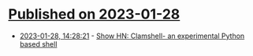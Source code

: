 # [Published on 2023-01-28](index.md)

* [2023-01-28, 14:28:21](https://news.ycombinator.com/item?id=34557775) - [Show HN: Clamshell- an experimental Python based shell](https://github.com/benrutter/clamshell)
